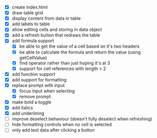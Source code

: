 - [x] create index.html
- [x] draw table grid
- [x] display content from data in table
- [x] add labels to table
- [x] allow editing cells and storing in data object
- [x] add a refresh button that redraws the table
- [x] add formula support
  - [x] be able to get the value of a cell based on it's two headers
  - [x] be able to calculate the formula and return the value (using getCellValue)
  - [x] find operator rather than just hoping it's at 3
  - [x] support for cell references with length > 2
- [x] add function support
- [x] add support for formatting
- [x] replace prompt with input
  - [x] focus input when selecting
  - [x] remove prompt
- [x] make bold a toggle
- [x] add italics
- [x] add underlining
- [ ] improve deselect behaviour (doesn't fully deselect when refreshing)
- [ ] hide formatting controls when no cell is selected
- [ ] only add test data after clicking a button
